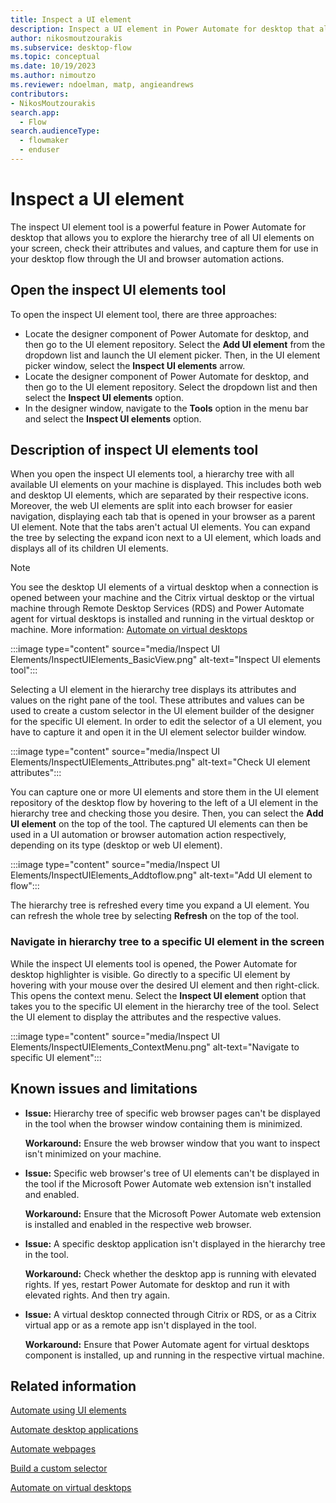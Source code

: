 ```yaml
---
title: Inspect a UI element
description: Inspect a UI element in Power Automate for desktop that allows you to explore the hierarchy tree of all UI elements on your screen.
author: nikosmoutzourakis
ms.subservice: desktop-flow
ms.topic: conceptual
ms.date: 10/19/2023
ms.author: nimoutzo
ms.reviewer: ndoelman, matp, angieandrews
contributors:
- NikosMoutzourakis
search.app: 
  - Flow
search.audienceType: 
  - flowmaker
  - enduser
---
```

# Inspect a UI element

The inspect UI element tool is a powerful feature in Power Automate for desktop that allows you to explore the hierarchy tree of all UI elements on your screen, check their attributes and values, and capture them for use in your desktop flow through the UI and browser automation actions.

## Open the inspect UI elements tool

To open the inspect UI element tool, there are three approaches:
- Locate the designer component of Power Automate for desktop, and then go to the UI element repository. Select the **Add UI element** from the dropdown list and launch the UI element picker. Then, in the UI element picker window, select the **Inspect UI elements** arrow.
- Locate the designer component of Power Automate for desktop, and then go to the UI element repository. Select the dropdown list and then select the **Inspect UI elements** option.
- In the designer window, navigate to the **Tools** option in the menu bar and select the **Inspect UI elements** option.

## Description of inspect UI elements tool

When you open the inspect UI elements tool, a hierarchy tree with all available UI elements on your machine is displayed. This includes both web and desktop UI elements, which are separated by their respective icons. Moreover, the web UI elements are split into each browser for easier navigation, displaying each tab that is opened in your browser as a parent UI element. Note that the tabs aren't actual UI elements. You can expand the tree by selecting the expand icon next to a UI element, which loads and displays all of its children UI elements.

> [!NOTE]
> You see the desktop UI elements of a virtual desktop when a connection is opened between your machine and the Citrix virtual desktop or the virtual machine through Remote Desktop Services (RDS) and Power Automate agent for virtual desktops is installed and running in the virtual desktop or machine. More information: [Automate on virtual desktops](virtual-desktops.md)

:::image type="content" source="media/Inspect UI Elements/InspectUIElements_BasicView.png" alt-text="Inspect UI elements tool":::

Selecting a UI element in the hierarchy tree displays its attributes and values on the right pane of the tool. These attributes and values can be used to create a custom selector in the UI element builder of the designer for the specific UI element. In order to edit the selector of a UI element, you have to capture it and open it in the UI element selector builder window. 

:::image type="content" source="media/Inspect UI Elements/InspectUIElements_Attributes.png" alt-text="Check UI element attributes":::

You can capture one or more UI elements and store them in the UI element repository of the desktop flow by hovering to the left of a UI element in the hierarchy tree and checking those you desire. Then, you can select the **Add UI element** on the top of the tool. The captured UI elements can then be used in a UI automation or browser automation action respectively, depending on its type (desktop or web UI element).

:::image type="content" source="media/Inspect UI Elements/InspectUIElements_Addtoflow.png" alt-text="Add UI element to flow":::

The hierarchy tree is refreshed every time you expand a UI element. You can refresh the whole tree by selecting **Refresh** on the top of the tool.

### Navigate in hierarchy tree to a specific UI element in the screen

While the inspect UI elements tool is opened, the Power Automate for desktop highlighter is visible. Go directly to a specific UI element by hovering with your mouse over the desired UI element and then right-click. This opens the context menu. Select the **Inspect UI element** option that takes you to the specific UI element in the hierarchy tree of the tool. Select the UI element to display the attributes and the respective values.

:::image type="content" source="media/Inspect UI Elements/InspectUIElements_ContextMenu.png" alt-text="Navigate to specific UI element":::

## Known issues and limitations

- **Issue:** Hierarchy tree of specific web browser pages can't be displayed in the tool when the browser window containing them is minimized.

    **Workaround:** Ensure the web browser window that you want to inspect isn't minimized on your machine.
- **Issue:** Specific web browser's tree of UI elements can't be displayed in the tool if the Microsoft Power Automate web extension isn't installed and enabled.

  **Workaround:** Ensure that the Microsoft Power Automate web extension is installed and enabled in the respective web browser.
- **Issue:** A specific desktop application isn't displayed in the hierarchy tree in the tool.

  **Workaround:** Check whether the desktop app is running with elevated rights. If yes, restart Power Automate for desktop and run it with elevated rights. And then try again.
- **Issue:** A virtual desktop connected through Citrix or RDS, or as a Citrix virtual app or as a remote app isn't displayed in the tool.

  **Workaround:** Ensure that Power Automate agent for virtual desktops component is installed, up and running in the respective virtual machine.
  
## Related information

[Automate using UI elements](ui-elements.md)

[Automate desktop applications](desktop-automation.md)

[Automate webpages](automation-web.md)

[Build a custom selector](build-custom-selectors.md)

[Automate on virtual desktops](virtual-desktops.md)

